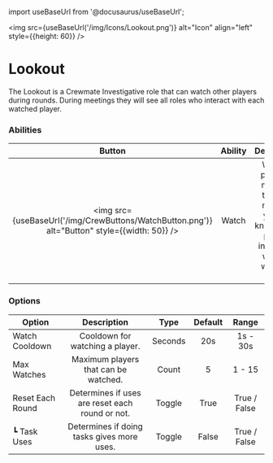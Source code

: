 import useBaseUrl from '@docusaurus/useBaseUrl';

<img src={useBaseUrl('/img/Icons/Lookout.png')} alt="Icon" align="left" style={{height: 60}} />
# Lookout

The Lookout is a Crewmate Investigative role that can watch other players during rounds. During meetings they will see all roles who interact with each watched player.

### Abilities

| Button | Ability | Description | Type |
|:----------:|:----------:|:-----------------:|:------:|
| <img src={useBaseUrl('/img/CrewButtons/WatchButton.png')} alt="Button" style={{width: 50}} /> | Watch | Watch a player or multiple, the next meeting you will know which players interacted with the watched ones. | Player Interaction |

### Options

| Option | Description | Type | Default | Range |
|----------|:-----------------:|:------:|:------:|:------:|
| Watch Cooldown | Cooldown for watching a player. | Seconds | 20s | 1s - 30s |
| Max Watches | Maximum players that can be watched. | Count | 5 | 1 - 15 |
| Reset Each Round | Determines if uses are reset each round or not. | Toggle | True | True / False |
| ┗ Task Uses | Determines if doing tasks gives more uses. | Toggle | False | True / False |
